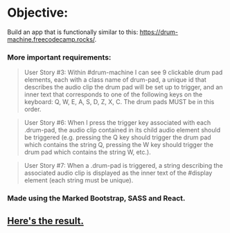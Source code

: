 # Objective:
Build an app that is functionally similar to this: https://drum-machine.freecodecamp.rocks/.
### More important requirements:
> User Story #3: Within #drum-machine I can see 9 clickable drum pad elements, each with a class name of drum-pad, a unique id that describes the audio clip the drum pad will be set up to trigger, and an inner text that corresponds to one of the following keys on the keyboard: Q, W, E, A, S, D, Z, X, C. The drum pads MUST be in this order.

> User Story #6: When I press the trigger key associated with each .drum-pad, the audio clip contained in its child audio element should be triggered (e.g. pressing the Q key should trigger the drum pad which contains the string Q, pressing the W key should trigger the drum pad which contains the string W, etc.).

> User Story #7: When a .drum-pad is triggered, a string describing the associated audio clip is displayed as the inner text of the #display element (each string must be unique).
### Made using the Marked Bootstrap, SASS and React.
## [Here's the result.](https://drum-machine-website.mikapikafika.repl.co)